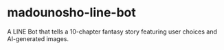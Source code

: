 # madounosho-line-bot
A LINE Bot that tells a 10-chapter fantasy story featuring user choices and AI-generated images.
